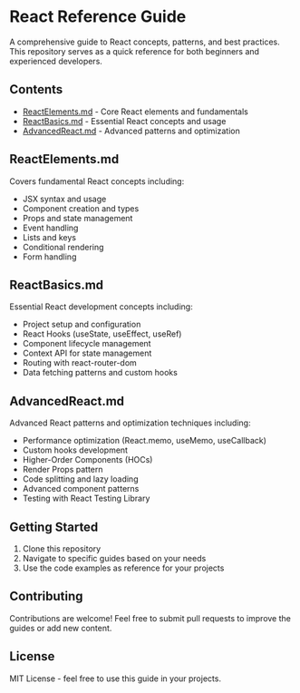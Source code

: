 # React Reference Guide

A comprehensive guide to React concepts, patterns, and best practices. This repository serves as a quick reference for both beginners and experienced developers.

## Contents
- [ReactElements.md](./ReactElements.md) - Core React elements and fundamentals
- [ReactBasics.md](./ReactBasics.md) - Essential React concepts and usage
- [AdvancedReact.md](./AdvancedReact.md) - Advanced patterns and optimization

## ReactElements.md
Covers fundamental React concepts including:
- JSX syntax and usage
- Component creation and types
- Props and state management
- Event handling
- Lists and keys
- Conditional rendering
- Form handling

## ReactBasics.md
Essential React development concepts including:
- Project setup and configuration
- React Hooks (useState, useEffect, useRef)
- Component lifecycle management
- Context API for state management
- Routing with react-router-dom
- Data fetching patterns and custom hooks

## AdvancedReact.md
Advanced React patterns and optimization techniques including:
- Performance optimization (React.memo, useMemo, useCallback)
- Custom hooks development
- Higher-Order Components (HOCs)
- Render Props pattern
- Code splitting and lazy loading
- Advanced component patterns
- Testing with React Testing Library

## Getting Started
1. Clone this repository
2. Navigate to specific guides based on your needs
3. Use the code examples as reference for your projects

## Contributing
Contributions are welcome! Feel free to submit pull requests to improve the guides or add new content.

## License
MIT License - feel free to use this guide in your projects.
